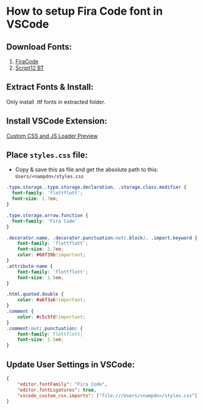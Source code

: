 # How to setup Fira Code font in VSCode

## Download Fonts:

1. [FiraCode](https://github.com/tonsky/FiraCode)
2. [Script12 BT](https://www.dafontfree.net/freefonts-script12-bt-f141942.htm)

## Extract Fonts & Install:

Only install .ttf fonts in extracted folder.

## Install VSCode Extension:

[Custom CSS and JS Loader Preview](https://marketplace.visualstudio.com/items?itemName=be5invis.vscode-custom-css)

## Place `styles.css` file:

* Copy & save this as file and get the absolute path to this: `Users/<nampdn>/styles.css`

```css
.type.storage,.type.storage.declaration, .storage.class.modifier {
  font-family: 'flottflott';
  font-size: 1.7em;
}

.type.storage.arrow.function {
  font-family: 'Fira Code'
}

.decorator.name, .decorator.punctuation:not(.block), .import.keyword {
    font-family: 'flottflott';
    font-size: 1.7em;
    color: #68f39b!important;
}
.attribute-name {
    font-family: 'flottflott';
    font-size: 1.5em;
}

.html.quoted.double {
    color: #a6f3a6!important;
}
.comment {
	color: #c5c5fd!important;
}
.comment:not(.punctuation) {
    font-family: flottflott;
    font-size: 1.5em;
}
```

## Update User Settings in VSCode:

```json
{
    "editor.fontFamily": "Fira Code",
    "editor.fontLigatures": true,   
    "vscode_custom_css.imports": ["file:///Users/<nampdn>/styles.css"]
}
```
